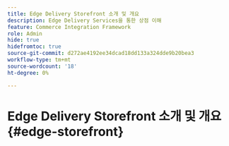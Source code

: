 ```yaml
---
title: Edge Delivery Storefront 소개 및 개요
description: Edge Delivery Services을 통한 상점 이해
feature: Commerce Integration Framework
role: Admin
hide: true
hidefromtoc: true
source-git-commit: d272ae4192ee34dcad18dd133a324dde9b20bea3
workflow-type: tm+mt
source-wordcount: '18'
ht-degree: 0%

---
```



# Edge Delivery Storefront 소개 및 개요 {#edge-storefront}
